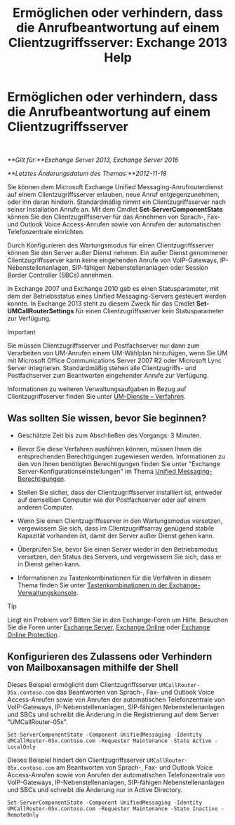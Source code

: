 ﻿---
title: 'Ermöglichen oder verhindern, dass die Anrufbeantwortung auf einem Clientzugriffsserver: Exchange 2013 Help'
TOCTitle: Ermöglichen oder verhindern, dass die Anrufbeantwortung auf einem Clientzugriffsserver
ms:assetid: 8287bb78-2621-4b80-a128-8f2ccd67923a
ms:mtpsurl: https://technet.microsoft.com/de-de/library/Bb123529(v=EXCHG.150)
ms:contentKeyID: 50554862
ms.date: 05/22/2018
mtps_version: v=EXCHG.150
ms.translationtype: MT
---

# Ermöglichen oder verhindern, dass die Anrufbeantwortung auf einem Clientzugriffsserver

 

_**Gilt für:**Exchange Server 2013, Exchange Server 2016_

_**Letztes Änderungsdatum des Themas:**2012-11-18_

Sie können dem Microsoft Exchange Unified Messaging-Anrufrouterdienst auf einem Clientzugriffsserver erlauben, neue Anruf entgegenzunehmen, oder ihn daran hindern. Standardmäßig nimmt ein Clientzugriffsserver nach seiner Installation Anrufe an. Mit dem Cmdlet **Set-ServerComponentState** können Sie den Clientzugriffsserver für das Annehmen von Sprach-, Fax- und Outlook Voice Access-Anrufen sowie von Anrufen der automatischen Telefonzentrale einrichten.

Durch Konfigurieren des Wartungsmodus für einen Clientzugriffsserver können Sie den Server außer Dienst nehmen. Ein außer Dienst genommener Clientzugriffsserver kann keine eingehenden Anrufe von VoIP-Gateways, IP-Nebenstellenanlagen, SIP-fähigen Nebenstellenanlagen oder Session Border Controller (SBCs) annehmen.

In Exchange 2007 und Exchange 2010 gab es einen Statusparameter, mit dem der Betriebsstatus eines Unified Messaging-Servers gesteuert werden konnte. In Exchange 2013 steht zu diesem Zweck für das Cmdlet **Set-UMCallRouterSettings** für einen Clientzugriffsserver kein Statusparameter zur Verfügung.


> [!IMPORTANT]
> Sie müssen Clientzugriffsserver und Postfachserver nur dann zum Verarbeiten von UM-Anrufen einem UM-Wählplan hinzufügen, wenn Sie UM mit Microsoft Office Communications Server 2007 R2 oder Microsoft Lync Server integrieren. Standardmäßig stehen alle Clientzugriffs- und Postfachserver zum Beantworten eingehender Anrufe zur Verfügung.



Informationen zu weiteren Verwaltungsaufgaben in Bezug auf Clientzugriffsserver finden Sie unter [UM-Dienste – Verfahren](um-services-procedures-exchange-2013-help.md).

## Was sollten Sie wissen, bevor Sie beginnen?

  - Geschätzte Zeit bis zum Abschließen des Vorgangs: 3 Minuten.

  - Bevor Sie diese Verfahren ausführen können, müssen Ihnen die entsprechenden Berechtigungen zugewiesen werden. Informationen zu den von Ihnen benötigten Berechtigungen finden Sie unter "Exchange Server-Konfigurationseinstellungen" im Thema [Unified Messaging-Berechtigungen](unified-messaging-permissions-exchange-2013-help.md).

  - Stellen Sie sicher, dass der Clientzugriffsserver installiert ist, entweder auf demselben Computer wie der Postfachserver oder auf einem anderen Computer.

  - Wenn Sie einen Clientzugriffsserver in den Wartungsmodus versetzen, vergewissern Sie sich, dass im Clientzugriffsarray genügend stabile Kapazität vorhanden ist, damit der Server außer Dienst gehen kann.

  - Überprüfen Sie, bevor Sie einen Server wieder in den Betriebsmodus versetzen, den Status des Servers, und vergewissern Sie sich, dass er in Dienst gehen kann.

  - Informationen zu Tastenkombinationen für die Verfahren in diesem Thema finden Sie unter [Tastenkombinationen in der Exchange-Verwaltungskonsole](keyboard-shortcuts-in-the-exchange-admin-center-exchange-online-protection-help.md).


> [!TIP]
> Liegt ein Problem vor? Bitten Sie in den Exchange-Foren um Hilfe. Besuchen Sie die Foren unter <A href="https://go.microsoft.com/fwlink/p/?linkid=60612">Exchange Server</A>, <A href="https://go.microsoft.com/fwlink/p/?linkid=267542">Exchange Online</A> oder <A href="https://go.microsoft.com/fwlink/p/?linkid=285351">Exchange Online Protection</A>..



## Konfigurieren des Zulassens oder Verhindern von Mailboxansagen mithilfe der Shell

Dieses Beispiel ermöglicht dem Clientzugriffsserver `UMCallRouter-05x.contoso.com` das Beantworten von Sprach-, Fax- und Outlook Voice Access-Anrufen sowie von Anrufen der automatischen Telefonzentrale von VoIP-Gateways, IP-Nebenstellenanlagen, SIP-fähigen Nebenstellenanlagen und SBCs und schreibt die Änderung in die Registrierung auf dem Server "UMCallRouter-05x".

    Set-ServerComponentState -Component UnifiedMessaging -Identity UMCallRouter-05x.contoso.com -Requester Maintenance -State Active -LocalOnly

Dieses Beispiel hindert den Clientzugriffsserver `UMCallRouter-05x.contoso.com` am Beantworten von Sprach-, Fax- und Outlook Voice Access-Anrufen sowie von Anrufen der automatischen Telefonzentrale von VoIP-Gateways, IP-Nebenstellenanlagen, SIP-fähigen Nebenstellenanlagen und SBCs und schreibt die Änderung nur in Active Directory.

    Set-ServerComponentState -Component UnifiedMessaging -Identity UMCallRouter-05x.contoso.com -Requester Maintenance -State Inactive -RemoteOnly

